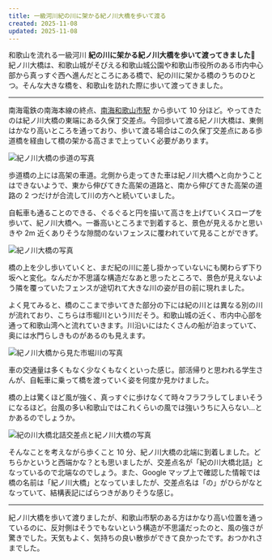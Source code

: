 ```yaml
---
title: 一級河川紀の川に架かる紀ノ川大橋を歩いて渡る
created: 2025-11-08
updated: 2025-11-08
---
```


和歌山を流れる一級河川 **紀の川に架かる紀ノ川大橋を歩いて渡ってきました🌉** 紀ノ川大橋は、和歌山城がそびえる和歌山城公園や和歌山市役所のある市内中心部から真っすぐ西へ進んだところにある橋で、紀の川に架かる橋のうちのひとつ。そんな大きな橋を、和歌山を訪れた際に歩いて渡ってきました。

---

南海電鉄の南海本線の終点、[南海和歌山市駅](https://www.nankai.co.jp/traffic/station/wakayamashi.html) から歩いて 10 分ほど。やってきたのは紀ノ川大橋の東端にある久保丁交差点。今回歩いて渡る紀ノ川大橋は、東側はかなり高いところを通っており、歩いて渡る場合はこの久保丁交差点にある歩道橋を経由して橋の架かる高さまで上っていく必要があります。

![紀ノ川大橋の歩道の写真](d85a6761-6738-4fab-5067-5df9173ed000)

歩道橋の上には高架の車道。北側から走ってきた車は紀ノ川大橋へと向かうことはできないようで、東から伸びてきた高架の道路と、南から伸びてきた高架の道路の 2 つだけが合流して川の方へと続いていました。

自転車も通ることのできる、ぐるぐると円を描いて高さを上げていくスロープを歩いて、紀ノ川大橋へ。一番高いところまで到着すると、景色が見えるかと思いきや 2m 近くありそうな隙間のないフェンスに覆われていて見ることができず。

![紀ノ川大橋の写真](b002eba2-accf-413a-c071-08f08bfc1f00)

橋の上を少し歩いていくと、まだ紀の川に差し掛かっていないにも関わらず下り坂へと変化。なんだか不思議な構造だなあと思ったところで、景色が見えないよう隣を覆っていたフェンスが途切れて大きな川の姿が目の前に現れました。

よく見てみると、橋のここまで歩いてきた部分の下には紀の川とは異なる別の川が流れており、こちらは市堀川という川だそう。和歌山城の近く、市内中心部を通って和歌山湾へと流れていきます。川沿いにはたくさんの船が泊まっていて、奥には水門らしきものがあるのも見えます。

![紀ノ川大橋から見た市堀川の写真](151eddf2-3978-4f96-9420-cfffc0407500)

車の交通量は多くもなく少なくもなくといった感じ。部活帰りと思われる学生さんが、自転車に乗って橋を渡っていく姿を何度か見かけました。

橋の上は驚くほど風が強く、真っすぐに歩けなくて時々フラフラしてしまいそうになるほど。台風の多い和歌山ではこれくらいの風では強いうちに入らない…とかあるのでしょうか。

![紀の川大橋北詰交差点と紀ノ川大橋の写真](4bc304b6-89e3-4502-cc97-9396f3f24900)

そんなことを考えながら歩くこと 10 分、紀ノ川大橋の北端に到着しました。どちらかというと西端かな？とも思いましたが、交差点名が「紀の川大橋北詰」となっているので北端なのでしょう。また、Google マップ上で確認した情報では橋の名前は「紀ノ川大橋」となっていましたが、交差点名は「の」がひらがなとなっていて、結構表記にばらつきがありそうな感じ。

---

紀ノ川大橋を歩いて渡りましたが、和歌山市駅のある方はかなり高い位置を通っているのに、反対側はそうでもないという構造が不思議だったのと、風の強さが驚きでした。天気もよく、気持ちの良い散歩ができて良かったです。おつかれさまでした。
